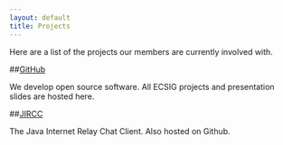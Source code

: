 ```yaml
---
layout: default
title: Projects
---
```


Here are a list of the projects our members are currently involved with.

##[GitHub][github]

We develop open source software. All ECSIG projects and presentation slides are hosted here.


##[JIRCC][jircc]

The Java Internet Relay Chat Client. Also hosted on Github.


[github]: http://github.com/ecsig
[jircc]: https://sites.google.com/site/jaredpatton173jircc/
